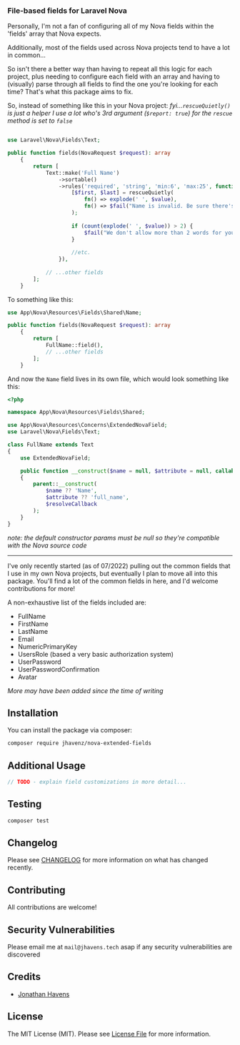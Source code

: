### File-based fields for Laravel Nova

Personally, I'm not a fan of configuring all of my Nova fields within the 'fields' array that Nova expects.

Additionally, most of the fields used across Nova projects tend to have a lot in common...

So isn't there a better way than having to repeat all this logic for each project, plus needing to 
configure each field with an array and having to (visually) parse through all fields to find the one 
you're looking for each time? That's what this package aims to fix.

So, instead of something like this in your Nova project:
_fyi...`rescueQuietly()` is just a helper I use a lot who's 3rd argument (`$report: true`) for the `rescue` method is set to `false`_
```php

use Laravel\Nova\Fields\Text;

public function fields(NovaRequest $request): array
    {
        return [
            Text::make('Full Name')
                ->sortable()
                ->rules('required', 'string', 'min:6', 'max:25', function ($attr, $value, $fail) {
                    [$first, $last] = rescueQuietly(
                        fn() => explode(' ', $value),
                        fn() => $fail("Name is invalid. Be sure there's a space between your first and last name")
                    );
                    
                    if (count(explode(' ', $value)) > 2) { 
                        $fail("We don't allow more than 2 words for your Name. If needed, please join your first/last name. e.g. Wernher VonBraun")
                    }
                    
                    //etc.
                }),
                
            // ...other fields
        ];
    }
```

To something like this:
```php
use App\Nova\Resources\Fields\Shared\Name;

public function fields(NovaRequest $request): array
    {
        return [
            FullName::field(),
            // ...other fields
        ];
    }
```

And now the `Name` field lives in its own file, which would look something like this:
```php
<?php

namespace App\Nova\Resources\Fields\Shared;

use App\Nova\Resources\Concerns\ExtendedNovaField;
use Laravel\Nova\Fields\Text;

class FullName extends Text
{
    use ExtendedNovaField;

    public function __construct($name = null, $attribute = null, callable $resolveCallback = null)
    {
        parent::__construct(
            $name ?? 'Name',
            $attribute ?? 'full_name',
            $resolveCallback
        );
    }
}
```
_note: the default constructor params must be null so they're compatible with the Nova source code_

---

I've only recently started (as of 07/2022) pulling out the common fields that I use in my own Nova projects, but eventually I plan
to move all into this package.
You'll find a lot of the common fields in here, and I'd welcome contributions for more!

A non-exhaustive list of the fields included are: 
- FullName
- FirstName
- LastName
- Email
- NumericPrimaryKey
- UsersRole (based a very basic authorization system)
- UserPassword
- UserPasswordConfirmation
- Avatar

_More may have been added since the time of writing_

## Installation

You can install the package via composer:

```bash
composer require jhavenz/nova-extended-fields
```

## Additional Usage

```php
// TODO - explain field customizations in more detail...
```

## Testing

```bash
composer test
```

## Changelog

Please see [CHANGELOG](CHANGELOG.md) for more information on what has changed recently.

## Contributing

All contributions are welcome!

## Security Vulnerabilities

Please email me at `mail@jhavens.tech` asap if any security vulnerabilities are discovered

## Credits

- [Jonathan Havens](https://github.com/jhavenz)

## License

The MIT License (MIT). Please see [License File](LICENSE.md) for more information.
